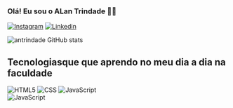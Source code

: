 ### Olá! Eu sou o ALan Trindade 👋🎃

[![Instagram](https://img.shields.io/badge/Instagram-E4405F?style=for-the-badge&logo=instagram&logoColor=white)](https://www.instagram.com/antrindade26/)
[![Linkedin](https://img.shields.io/badge/LinkedIn-0077B5?style=for-the-badge&logo=linkedin&logoColor=white)](https://www.linkedin.com/in/trindadealan/)

![antrindade GitHub stats](https://github-readme-stats.vercel.app/api?username=antrindade&show_icons=true&theme=highcontrast)

## Tecnologiasque que aprendo no meu dia a dia na faculdade

<div id="logoType">
  <img alt="HTML5" src="https://img.shields.io/badge/HTML5-E34F26?style=for-the-badge&logo=html5&logoColor=white" />
  <img alt="CSS" src="https://img.shields.io/badge/CSS3-1572B6?style=for-the-badge&logo=css3&logoColor=white" />
  <img alt="JavaScript" src="https://img.shields.io/badge/JavaScript-F7DF1E?style=for-the-badge&logo=javascript&logoColor=black" />
</div>
    
<div id="faculdade">
  <img align="center" alt="JavaScript" src="https://www.uninove.br/logo-uninove.svg" />
</div>
